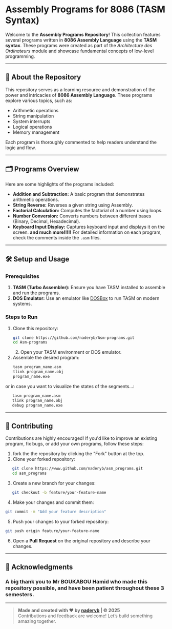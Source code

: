 # Assembly Programs for 8086 (TASM Syntax)

Welcome to the **Assembly Programs Repository**! This collection features several programs written in **8086 Assembly Language** using the **TASM syntax**. These programs were created as part of the *Architecture des Ordinateurs* module and showcase fundamental concepts of low-level programming.

---

## 📖 About the Repository

This repository serves as a learning resource and demonstration of the power and intricacies of **8086 Assembly Language**. These programs explore various topics, such as:

- Arithmetic operations
- String manipulation
- System interrupts
- Logical operations
- Memory management

Each program is thoroughly commented to help readers understand the logic and flow.

---

## 🗂 Programs Overview

Here are some highlights of the programs included:

- **Addition and Subtraction:** A basic program that demonstrates arithmetic operations.
- **String Reverse:** Reverses a given string using Assembly.
- **Factorial Calculation:** Computes the factorial of a number using loops.
- **Number Conversion:** Converts numbers between different bases (Binary, Decimal, Hexadecimal).
- **Keyboard Input Display:** Captures keyboard input and displays it on the screen.
                              **and much more!!!!!**
For detailed information on each program, check the comments inside the `.asm` files.

---

## 🛠️ Setup and Usage

### Prerequisites

1. **TASM (Turbo Assembler):** Ensure you have TASM installed to assemble and run the programs.
2. **DOS Emulator:** Use an emulator like [DOSBox](https://www.dosbox.com/) to run TASM on modern systems.

### Steps to Run

1. Clone this repository:
   ```bash
   git clone https://github.com/naderyb/Asm-programs.git
   cd Asm-programs
   ```
   2. Open your TASM environment or DOS emulator.
3. Assemble the desired program:
   ```bash
   tasm program_name.asm
   tlink program_name.obj
   program_name.exe
   ```
or in case you want to visualize the states of the segments...:
```bash
   tasm program_name.asm
   tlink program_name.obj
   debug program_name.exe
```
---
## 🤝 Contributing
Contributions are highly encouraged! If you'd like to improve an existing program, fix bugs, or add your own programs, follow these steps:
1. fork the the repository by clicking the "Fork" button at the top.
2. Clone your forked repository:
```bash
   git clone https://www.github.com/naderyb/asm_programs.git
   cd asm_programs
```
3. Create a new branch for your changes:
```bash
   git checkout -b feature/your-feature-name
```
4. Make your changes and commit them:
```bash
git commit -m "Add your feature description"
```
5. Push your changes to your forked repository:
```bash
git push origin feature/your-feature-name
```
6. Open a **Pull Request** on the original repository and describe your changes.
---
## 🙏 Acknowledgments
### A big thank you to **Mr BOUKABOU Hamid** who made this repository possible, and have been patient throughout these 3 semesters.
---

> **Made and created with ❤️ by [naderyb](https://github.com/naderyb) | © 2025**  
> Contributions and feedback are welcome! Let’s build something amazing together.
